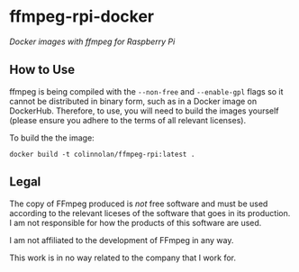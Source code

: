 # ffmpeg-rpi-docker
_Docker images with ffmpeg for Raspberry Pi_

## How to Use
ffmpeg is being compiled with the `--non-free` and `--enable-gpl` flags so it cannot be distributed in binary form,
such as in a Docker image on DockerHub. Therefore, to use, you will need to build the images yourself (please ensure
you adhere to the terms of all relevant licenses).

To build the the image:
```
docker build -t colinnolan/ffmpeg-rpi:latest .
```


## Legal
The copy of FFmpeg produced is _not_ free software and must be used according to the relevant liceses of the
software that goes in its production. I am not responsible for how the products of this software are used.

I am not affiliated to the development of FFmpeg in any way.

This work is in no way related to the company that I work for.

